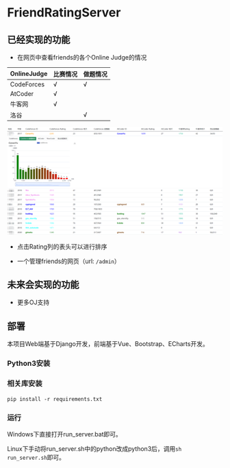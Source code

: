 # FriendRatingServer

## 已经实现的功能

- 在网页中查看friends的各个Online Judge的情况

|OnlineJudge|比赛情况|做题情况|
|----|----|----|
|CodeForces|√|√|
|AtCoder|√| |
|牛客网|√| |
|洛谷| |√|

![](friend_rating_server/static/1.png)

- 点击Rating列的表头可以进行排序

- 一个管理friends的网页（url: `/admin`）

## 未来会实现的功能

- 更多OJ支持

## 部署

本项目Web端基于Django开发，前端基于Vue、Bootstrap、ECharts开发。

### Python3安装

### 相关库安装

`pip install -r requirements.txt`

### 运行

Windows下直接打开run_server.bat即可。

Linux下手动将run_server.sh中的python改成python3后，调用`sh run_server.sh`即可。
